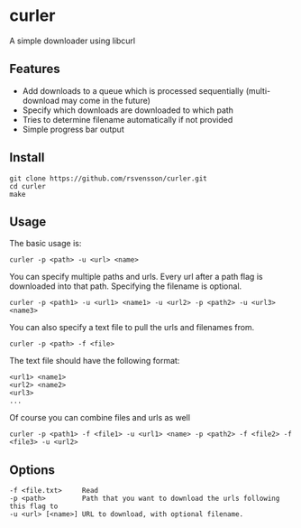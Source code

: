 # curler
A simple downloader using libcurl

## Features
* Add downloads to a queue which is processed sequentially (multi-download may come in the future)
* Specify which downloads are downloaded to which path
* Tries to determine filename automatically if not provided
* Simple progress bar output

## Install

    git clone https://github.com/rsvensson/curler.git
    cd curler
    make

## Usage
The basic usage is:

    curler -p <path> -u <url> <name>

You can specify multiple paths and urls. Every url after a path flag is downloaded into that path. Specifying the filename is optional.

    curler -p <path1> -u <url1> <name1> -u <url2> -p <path2> -u <url3> <name3>

You can also specify a text file to pull the urls and filenames from.

    curler -p <path> -f <file>
The text file should have the following format:

    <url1> <name1>
    <url2> <name2>
    <url3>
    ...

Of course you can combine files and urls as well

    curler -p <path1> -f <file1> -u <url1> <name> -p <path2> -f <file2> -f <file3> -u <url2>

## Options

    -f <file.txt>     Read
    -p <path>         Path that you want to download the urls following this flag to
    -u <url> [<name>] URL to download, with optional filename.
